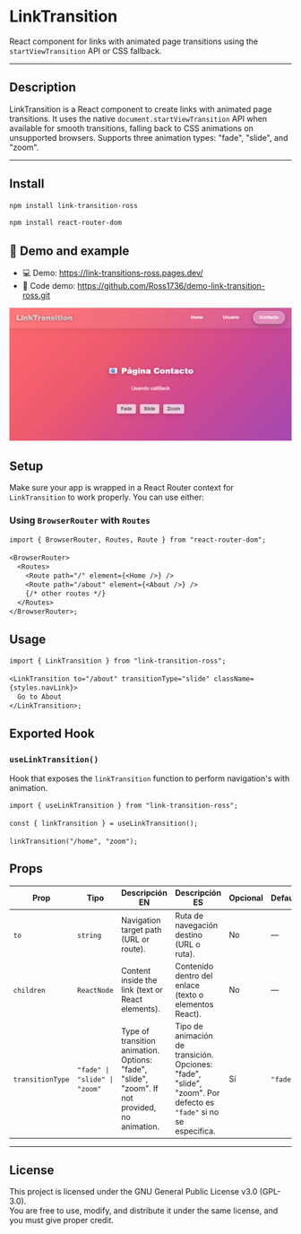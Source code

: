 # LinkTransition

React component for links with animated page transitions using the `startViewTransition` API or CSS fallback.

---

## Description

LinkTransition is a React component to create links with animated page transitions. It uses the native `document.startViewTransition` API when available for smooth transitions, falling back to CSS animations on unsupported browsers. Supports three animation types: "fade", "slide", and "zoom".

---

## Install

```bash
npm install link-transition-ross
```

```bash
npm install react-router-dom
```

## 🔗 Demo and example

<ul>
  <li>💻 Demo: <a href="https://link-transitions-ross.pages.dev/" target="_blank">https://link-transitions-ross.pages.dev/</a></li>
  <li>📁 Code demo: <a href="https://github.com/Ross1736/demo-link-transition-ross.git" target="_blank">https://github.com/Ross1736/demo-link-transition-ross.git</a></li>
</ul>

![Demo visual](https://raw.githubusercontent.com/Ross1736/link-transition/refs/heads/main/src/img/img.png)

## Setup

Make sure your app is wrapped in a React Router context for `LinkTransition` to work properly. You can use either:

### Using `BrowserRouter` with `Routes`

```tsx
import { BrowserRouter, Routes, Route } from "react-router-dom";

<BrowserRouter>
  <Routes>
    <Route path="/" element={<Home />} />
    <Route path="/about" element={<About />} />
    {/* other routes */}
  </Routes>
</BrowserRouter>;
```

## Usage

```tsx
import { LinkTransition } from "link-transition-ross";

<LinkTransition to="/about" transitionType="slide" className={styles.navLink}>
  Go to About
</LinkTransition>;
```

## Exported Hook

### `useLinkTransition()`

Hook that exposes the `linkTransition` function to perform navigation's with animation.

```tsx
import { useLinkTransition } from "link-transition-ross";

const { linkTransition } = useLinkTransition();

linkTransition("/home", "zoom");
```

## Props

| Prop             | Tipo                          | Descripción EN                                                                                 | Descripción ES                                                                                                   | Opcional | Default  |
| ---------------- | ----------------------------- | ---------------------------------------------------------------------------------------------- | ---------------------------------------------------------------------------------------------------------------- | -------- | -------- |
| `to`             | `string`                      | Navigation target path (URL or route).                                                         | Ruta de navegación destino (URL o ruta).                                                                         | No       | —        |
| `children`       | `ReactNode`                   | Content inside the link (text or React elements).                                              | Contenido dentro del enlace (texto o elementos React).                                                           | No       | —        |
| `transitionType` | `"fade" \| "slide" \| "zoom"` | Type of transition animation. Options: "fade", "slide", "zoom". If not provided, no animation. | Tipo de animación de transición. Opciones: "fade", "slide", "zoom". Por defecto es `"fade"` si no se especifica. | Sí       | `"fade"` |

---

## License

This project is licensed under the GNU General Public License v3.0 (GPL-3.0).  
You are free to use, modify, and distribute it under the same license, and you must give proper credit.
